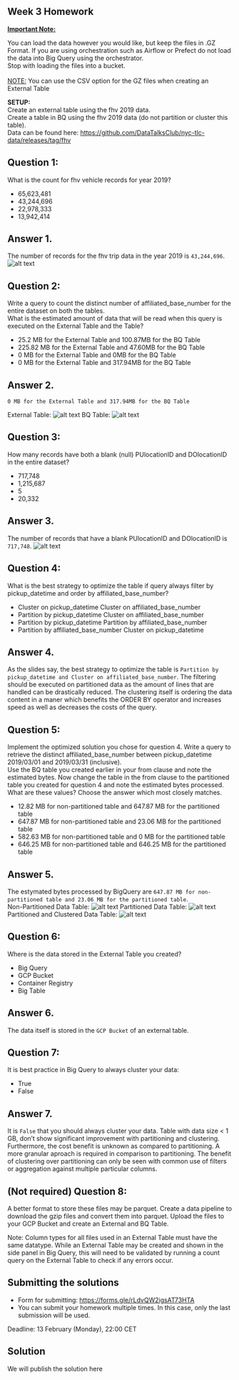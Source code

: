## Week 3 Homework
<b><u>Important Note:</b></u> <p>You can load the data however you would like, but keep the files in .GZ Format. 
If you are using orchestration such as Airflow or Prefect do not load the data into Big Query using the orchestrator.</br> 
Stop with loading the files into a bucket. </br></br>
<u>NOTE:</u> You can use the CSV option for the GZ files when creating an External Table</br>

<b>SETUP:</b></br>
Create an external table using the fhv 2019 data. </br>
Create a table in BQ using the fhv 2019 data (do not partition or cluster this table). </br>
Data can be found here: https://github.com/DataTalksClub/nyc-tlc-data/releases/tag/fhv </p>

## Question 1:
What is the count for fhv vehicle records for year 2019?
- 65,623,481
- 43,244,696
- 22,978,333
- 13,942,414

## Answer 1.
The number of records for the fhv trip data in the year 2019 is `43,244,696`. </br>
![alt text](../../images/bq_question1.png)

## Question 2:
Write a query to count the distinct number of affiliated_base_number for the entire dataset on both the tables.</br> 
What is the estimated amount of data that will be read when this query is executed on the External Table and the Table?

- 25.2 MB for the External Table and 100.87MB for the BQ Table
- 225.82 MB for the External Table and 47.60MB for the BQ Table
- 0 MB for the External Table and 0MB for the BQ Table
- 0 MB for the External Table and 317.94MB for the BQ Table 

## Answer 2.

`0 MB for the External Table and 317.94MB for the BQ Table` </bq>

External Table:
![alt text](../../images/bq_question2_1.png)
BQ Table:
![alt text](../../images/bq_question2_2.png)

## Question 3:
How many records have both a blank (null) PUlocationID and DOlocationID in the entire dataset?
- 717,748
- 1,215,687
- 5
- 20,332

## Answer 3.
The number of records that have a blank PUlocationID and DOlocationID is `717,748`. </bq>
![alt text](../../images/bq_question3.png)


## Question 4:
What is the best strategy to optimize the table if query always filter by pickup_datetime and order by affiliated_base_number?
- Cluster on pickup_datetime Cluster on affiliated_base_number
- Partition by pickup_datetime Cluster on affiliated_base_number
- Partition by pickup_datetime Partition by affiliated_base_number
- Partition by affiliated_base_number Cluster on pickup_datetime

## Answer 4.
As the slides say, the best strategy to optimize the table is `Partition by pickup_datetime and Cluster on affiliated_base_number`. The filtering should be executed on partitioned data as the amount of lines that are handled can be drastically reduced. The clustering itself is ordering the data content in a maner which benefits the ORDER BY operator and increases speed as well as decreases the costs of the query.

## Question 5:
Implement the optimized solution you chose for question 4. Write a query to retrieve the distinct affiliated_base_number between pickup_datetime 2019/03/01 and 2019/03/31 (inclusive).</br> 
Use the BQ table you created earlier in your from clause and note the estimated bytes. Now change the table in the from clause to the partitioned table you created for question 4 and note the estimated bytes processed. What are these values? Choose the answer which most closely matches.
- 12.82 MB for non-partitioned table and 647.87 MB for the partitioned table
- 647.87 MB for non-partitioned table and 23.06 MB for the partitioned table
- 582.63 MB for non-partitioned table and 0 MB for the partitioned table
- 646.25 MB for non-partitioned table and 646.25 MB for the partitioned table

## Answer 5.
The estymated bytes processed by BigQuery are `647.87 MB for non-partitioned table and 23.06 MB for the partitioned table`. </br>
Non-Partitioned Data Table:
![alt text](../../images/bq_question5_1.png)
Partitioned Data Table:
![alt text](../../images/bq_question5_2.png)
Partitioned and Clustered Data Table:
![alt text](../../images/bq_question5_3.png)

## Question 6: 
Where is the data stored in the External Table you created?

- Big Query
- GCP Bucket
- Container Registry
- Big Table

## Answer 6.
The data itself is stored in the `GCP Bucket` of an external table.

## Question 7:
It is best practice in Big Query to always cluster your data:
- True
- False

## Answer 7.
It is `False` that you should always cluster your data. Table with data size < 1 GB, don’t show significant improvement with partitioning and clustering.
Furthermore, the cost benefit is unknown as compared to partitioning. A more granular aproach is required in comparison to partitioning. The benefit of clustering over partitioning can only be seen with common use of filters or aggregation against multiple particular columns.

## (Not required) Question 8:
A better format to store these files may be parquet. Create a data pipeline to download the gzip files and convert them into parquet. Upload the files to your GCP Bucket and create an External and BQ Table. 


Note: Column types for all files used in an External Table must have the same datatype. While an External Table may be created and shown in the side panel in Big Query, this will need to be validated by running a count query on the External Table to check if any errors occur. 
 
## Submitting the solutions

* Form for submitting: https://forms.gle/rLdvQW2igsAT73HTA
* You can submit your homework multiple times. In this case, only the last submission will be used. 

Deadline: 13 February (Monday), 22:00 CET


## Solution

We will publish the solution here
